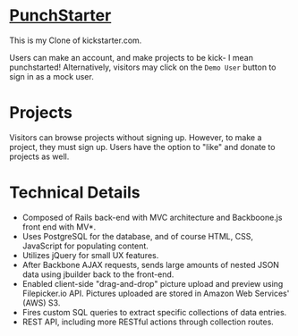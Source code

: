[PunchStarter](http://punchstarter.herokuapp.com/)
==

This is my Clone of kickstarter.com.

Users can make an account, and make projects to be kick- I mean punchstarted! Alternatively, visitors may click on the `Demo User` button to sign in as a mock user.

Projects
=======

Visitors can browse projects without signing up. However, to make a project, they must sign up.
Users have the option to "like" and donate to projects as well.

Technical Details
=================

+ Composed of Rails back-end with MVC architecture and Backboone.js front end with MV*.
+ Uses PostgreSQL for the database, and of course HTML, CSS, JavaScript for populating content.
+ Utilizes jQuery for small UX features.
+ After Backbone AJAX requests, sends large amounts of nested JSON data using jbuilder back to the front-end.
+ Enabled client-side "drag-and-drop" picture upload and preview using Filepicker.io API. Pictures uploaded are stored in Amazon Web Services' (AWS) S3.
+ Fires custom SQL queries to extract specific collections of data entries.
+ REST API, including more RESTful actions through collection routes.